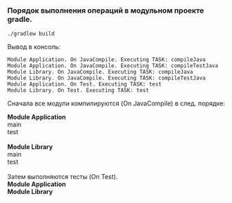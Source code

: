 ### Порядок выполнения операций в модульном проекте gradle.

````shell
./gradlew build
````


Вывод в консоль:

````text
Module Application. On JavaCompile. Executing TASK: compileJava
Module Application. On JavaCompile. Executing TASK: compileTestJava
Module Library. On JavaCompile. Executing TASK: compileJava
Module Library. On JavaCompile. Executing TASK: compileTestJava
Module Application. On Test. Executing TASK: test
Module Library. On Test. Executing TASK: test

````

Сначала все модули компилируются (On JavaCompile) в след. порядке:

__Module Application__<br/>
main<br/>
test<br/>
<br/>
__Module Library__<br/>
main<br/>
test<br/>
<br/>
Затем выполняются тесты (On Test).<br/>
__Module Application__<br/>
__Module Library__<br/>
